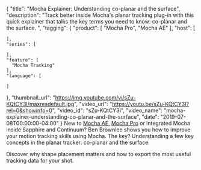 {
  "title": "Mocha Explainer: Understanding co-planar and the surface",
  "description": "Track better inside Mocha's planar tracking plug-in with this quick explainer that talks the key terms you need to know: co-planar and the surface. ",
  "tagging": {
    "product": [
      "Mocha Pro",
      "Mocha AE"
    ],
    "host": [

    ],
    "series": [

    ],
    "feature": [
      "Mocha Tracking"
    ],
    "language": [

    ]
  },
  "thumbnail_url": "https://img.youtube.com/vi/sZu-KQtCY3I/maxresdefault.jpg",
  "video_url": "https://youtu.be/sZu-KQtCY3I?rel=0&showinfo=0",
  "video_id": "sZu-KQtCY3I",
  "video_name": "mocha-explainer-understanding-co-planar-and-the-surface",
  "date": "2019-07-08T00:00:00-04:00"
}
New to [Mocha AE](https://borisfx.com/products/mocha-ae-cc-mocha-for-after-effects/ "Mocha AE bundled free with Adobe After Effects"), [Mocha Pro](https://borisfx.com/products/mocha-pro/ "Boris FX Mocha Pro") or integrated Mocha inside Sapphire and Continuum? Ben Brownlee shows you how to improve your motion tracking skills using Mocha. The key? Understanding a few key concepts in the planar tracker: co-planar and the surface. 

Discover why shape placement matters and how to export the most useful tracking data for your shot.
